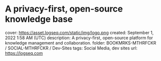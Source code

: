 # A privacy-first, open-source knowledge base

cover: https://asset.logseq.com/static/img/logo.png
created: September 1, 2022 1:58 AM (UTC)
description: A privacy-first, open-source platform for knowledge management and collaboration.
folder: BOOKMRKS-MTHRFCKR / SOCIAL-MTHRFCKR / Dev-Sites
tags: Social Media, dev sites
url: https://logseq.com